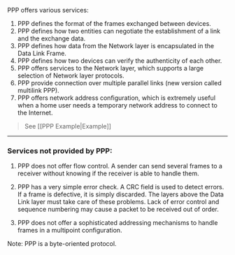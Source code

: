 PPP offers various services:
1. PPP defines the format of the frames exchanged between devices.
2. PPP defines how two entities can negotiate the establishment of a link and the exchange data.
3. PPP defines how data from the Network layer is encapsulated in the Data Link Frame.
4. PPP defines how two devices can verify the authenticity of each other.
5. PPP offers services to the Network layer, which supports a large selection of Network layer protocols.
6. PPP provide connection over multiple parallel links (new version called multilink PPP).
7. PPP offers network address configuration, which is extremely useful when a home user needs a temporary network address to connect to the Internet.

> See [[PPP Example|Example]]

***
### Services not provided by PPP:
1. PPP does not offer flow control. A sender can send several frames to a receiver without knowing if the receiver is able to handle them.

2. PPP has a very simple error check. A CRC field is used to detect errors. If a frame is defective, it is simply discarded. The layers above the Data Link layer must take care of these problems. Lack of error control and sequence numbering may cause a packet to be received out of order.

3.  PPP does not offer a sophisticated addressing mechanisms to handle frames in a multipoint configuration.

Note: PPP is a byte-oriented protocol.